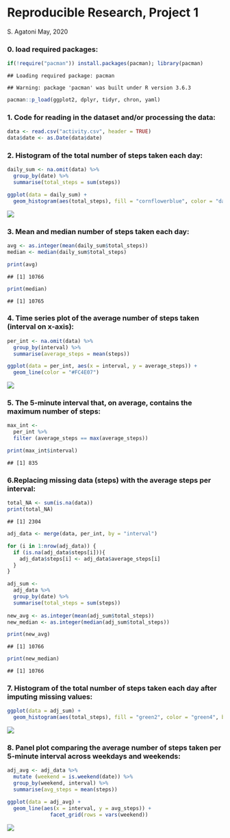 Reproducible Research, Project 1
================
S. Agatoni
May, 2020

### 0\. load required packages:

``` r
if(!require("pacman")) install.packages(pacman); library(pacman)
```

    ## Loading required package: pacman

    ## Warning: package 'pacman' was built under R version 3.6.3

``` r
pacman::p_load(ggplot2, dplyr, tidyr, chron, yaml)
```

### 1\. Code for reading in the dataset and/or processing the data:

``` r
data <- read.csv("activity.csv", header = TRUE)
data$date <- as.Date(data$date)
```

### 2\. Histogram of the total number of steps taken each day:

``` r
daily_sum <- na.omit(data) %>% 
  group_by(date) %>% 
  summarise(total_steps = sum(steps))

ggplot(data = daily_sum) + 
  geom_histogram(aes(total_steps), fill = "cornflowerblue", color = "darkblue", bins = 5)
```

![](PA1_template_files/figure-gfm/hist-1.png)<!-- -->

### 3\. Mean and median number of steps taken each day:

``` r
avg <- as.integer(mean(daily_sum$total_steps))
median <- median(daily_sum$total_steps)

print(avg)
```

    ## [1] 10766

``` r
print(median)
```

    ## [1] 10765

### 4\. Time series plot of the average number of steps taken (interval on x-axis):

``` r
per_int <- na.omit(data) %>% 
  group_by(interval) %>% 
  summarise(average_steps = mean(steps))

ggplot(data = per_int, aes(x = interval, y = average_steps)) + 
  geom_line(color = "#FC4E07") 
```

![](PA1_template_files/figure-gfm/time_series-1.png)<!-- -->

### 5\. The 5-minute interval that, on average, contains the maximum number of steps:

``` r
max_int <- 
  per_int %>% 
  filter (average_steps == max(average_steps)) 

print(max_int$interval)
```

    ## [1] 835

### 6.Replacing missing data (steps) with the average steps per interval:

``` r
total_NA <- sum(is.na(data))
print(total_NA)
```

    ## [1] 2304

``` r
adj_data <- merge(data, per_int, by = "interval")

for (i in 1:nrow(adj_data)) {
  if (is.na(adj_data$steps[i])){
    adj_data$steps[i] <- adj_data$average_steps[i]
  }
}
```

``` r
adj_sum <- 
  adj_data %>% 
  group_by(date) %>% 
  summarise(total_steps = sum(steps))
  
new_avg <- as.integer(mean(adj_sum$total_steps))
new_median <- as.integer(median(adj_sum$total_steps))

print(new_avg)
```

    ## [1] 10766

``` r
print(new_median)
```

    ## [1] 10766

### 7\. Histogram of the total number of steps taken each day after imputing missing values:

``` r
ggplot(data = adj_sum) + 
  geom_histogram(aes(total_steps), fill = "green2", color = "green4", bins = 5)
```

![](PA1_template_files/figure-gfm/hist_2-1.png)<!-- -->

### 8\. Panel plot comparing the average number of steps taken per 5-minute interval across weekdays and weekends:

``` r
adj_avg <- adj_data %>%
  mutate (weekend = is.weekend(date)) %>%
  group_by(weekend, interval) %>%
  summarise(avg_steps = mean(steps))
```

``` r
ggplot(data = adj_avg) + 
  geom_line(aes(x = interval, y = avg_steps)) + 
              facet_grid(rows = vars(weekend)) 
```

![](PA1_template_files/figure-gfm/panel_plot-1.png)<!-- -->
